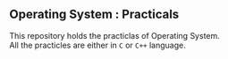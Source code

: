 ## Operating System : Practicals
This repository holds the practiclas of Operating System.<br />
All the practicles are either in ```C``` or ```C++``` language.
